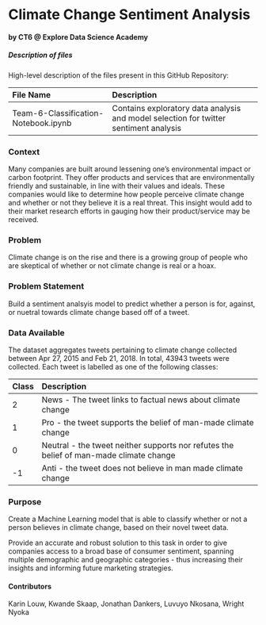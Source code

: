 # Climate Change Sentiment Analysis
#### by CT6 @ Explore Data Science Academy 

##### Description of files

High-level description of the files present in this GitHub Repository:

| File Name                    | Description                                                                                                   |
| :--------------------------- | :------------------------------------------------------------------------------------------------------------ |
| Team-6-Classification-Notebook.ipynb                 | Contains exploratory data analysis and model selection for twitter sentiment analysis   |



### Context

Many companies are built around lessening one’s environmental impact or carbon footprint. They offer products and services that are environmentally friendly and sustainable, in line with their values and ideals. These companies would like to determine how people perceive climate change and whether or not they believe it is a real threat. This insight would add to their market research efforts in gauging how their product/service may be received.


### Problem

Climate change is on the rise and there is a growing group of people who are skeptical of whether or not climate change is real or a hoax.

### Problem Statement

Build a sentiment analsyis model to predict whether a person is for, against, or nuetral towards climate change based off of a tweet.

### Data Available

The dataset aggregates tweets pertaining to climate change collected between Apr 27, 2015 and Feb 21, 2018. In total, 43943 tweets were collected. Each tweet is labelled as one of the following classes:


| Class                    | Description                                                                                                   |
| :--------------------------- | :------------------------------------------------------------------------------------------------------------ |
| 2                 | News - The tweet links to factual news about climate change  |
| 1                 | Pro - the tweet supports the belief of man-made climate change   |
| 0                 | Neutral - the tweet neither supports nor refutes the belief of man-made climate change   |
| -1                 | Anti - the tweet does not believe in man made climate change   |

### Purpose

Create a Machine Learning model that is able to classify whether or not a person believes in climate change, based on their novel tweet data.

Provide an accurate and robust solution to this task in order to give companies access to a broad base of consumer sentiment, spanning multiple demographic and geographic categories - thus increasing their insights and informing future marketing strategies.

#### Contributors
Karin Louw,
Kwande Skaap,
Jonathan Dankers,
Luvuyo Nkosana,
Wright Nyoka
